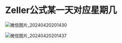 # Zeller公式某一天对应星期几

![微信图片_20240420201430](C:\Users\25762\Desktop\微信图片_20240420201430.jpg)

![微信图片_20240420201437](C:\Users\25762\Desktop\微信图片_20240420201437.jpg)